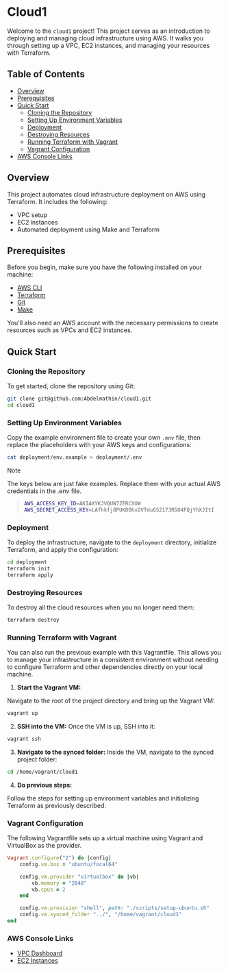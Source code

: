 # Cloud1

Welcome to the `cloud1` project! This project serves as an introduction to deploying and managing cloud infrastructure using AWS. It walks you through setting up a VPC, EC2 instances, and managing your resources with Terraform.

## Table of Contents
- [Overview](#overview)
- [Prerequisites](#prerequisites)
- [Quick Start](#quick-start)
  - [Cloning the Repository](#cloning-the-repository)
  - [Setting Up Environment Variables](#setting-up-environment-variables)
  - [Deployment](#deployment)
  - [Destroying Resources](#destroying-resources)
  - [Running Terraform with Vagrant](#running-terraform-with-vagrant)
  - [Vagrant Configuration](#vagrant-configuration)
- [AWS Console Links](#aws-console-links)

## Overview

This project automates cloud infrastructure deployment on AWS using Terraform. It includes the following:
- VPC setup
- EC2 instances
- Automated deployment using Make and Terraform

## Prerequisites

Before you begin, make sure you have the following installed on your machine:
- [AWS CLI](https://aws.amazon.com/cli/)
- [Terraform](https://www.terraform.io/)
- [Git](https://git-scm.com/)
- [Make](https://www.gnu.org/software/make/)

You'll also need an AWS account with the necessary permissions to create resources such as VPCs and EC2 instances.

## Quick Start

### Cloning the Repository

To get started, clone the repository using Git:

```bash
git clone git@github.com:Abdelmathin/cloud1.git
cd cloud1
```

### Setting Up Environment Variables

Copy the example environment file to create your own `.env` file, then replace the placeholders with your AWS keys and configurations:

```bash
cat deployment/env.example > deployment/.env
```

> [!NOTE]  
> The keys below are just fake examples. Replace them with your actual AWS credentials in the .env file.

> ```bash
> AWS_ACCESS_KEY_ID=AKIAXYKJVQUW7ZFRCXUW
> AWS_SECRET_ACCESS_KEY=LAfhkfj8PUKDOhxGVTduGS2173R5O4FQjYhXJItI
> ```

### Deployment

To deploy the infrastructure, navigate to the `deployment` directory, initialize Terraform, and apply the configuration:

```bash
cd deployment
terraform init
terraform apply
```

### Destroying Resources

To destroy all the cloud resources when you no longer need them:

```bash
terraform destroy
```

### Running Terraform with Vagrant

You can also run the previous example with this Vagrantfile. This allows you to manage your infrastructure in a consistent environment without needing to configure Terraform and other dependencies directly on your local machine.

1. **Start the Vagrant VM:**

Navigate to the root of the project directory and bring up the Vagrant VM:

```bash
vagrant up
```

2. **SSH into the VM:**
Once the VM is up, SSH into it:

```bash
vagrant ssh
```

3. **Navigate to the synced folder:**
Inside the VM, navigate to the synced project folder:

```bash
cd /home/vagrant/cloud1
```

4. **Do previous steps:**

Follow the steps for setting up environment variables and initializing Terraform as previously described.

### Vagrant Configuration

The following Vagrantfile sets up a virtual machine using Vagrant and VirtualBox as the provider.

```ruby
Vagrant.configure("2") do |config|
    config.vm.box = "ubuntu/focal64"

    config.vm.provider "virtualbox" do |vb|
        vb.memory = "2048"
        vb.cpus = 2
    end

    config.vm.provision "shell", path: "./scripts/setup-ubuntu.sh"
    config.vm.synced_folder "../", "/home/vagrant/cloud1"
end
```

### AWS Console Links

- [VPC Dashboard](https://us-west-2.console.aws.amazon.com/vpcconsole/home?region=us-west-2#Home)
- [EC2 Instances](https://us-west-2.console.aws.amazon.com/ec2/home?region=us-west-2#Instances:instanceState=running)



<!--
# cloud1
This project is an introduction to cloud servers

## VPC dashboard

https://us-west-2.console.aws.amazon.com/vpcconsole/home?region=us-west-2#Home:

## Instances

https://us-west-2.console.aws.amazon.com/ec2/home?region=us-west-2#Instances:instanceState=running

## Get Started:

```bash
git clone git@github.com:Abdelmathin/cloud1.git
```

```bash
cd cloud1
```

```bash
cat deployment/env.example > deployment/.env # dir hna l keys dyawlk
```

```bash
make
```

## apply:

```bash
cd deployment
```

```bash
terraform init
```

```bash
terraform apply
```

## destroy:

```bash
terraform destroy
```
-->



